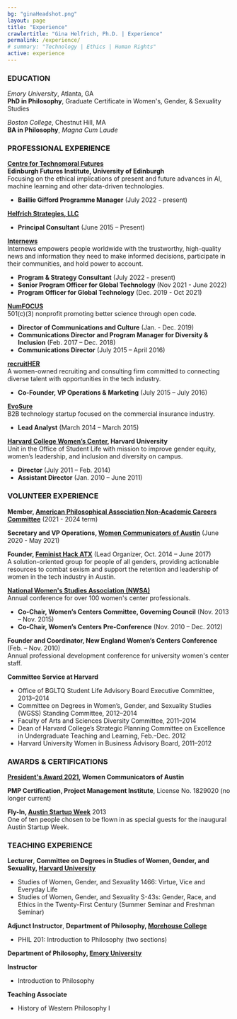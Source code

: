 ```yaml
---
bg: "ginaHeadshot.png"
layout: page
title: "Experience"
crawlertitle: "Gina Helfrich, Ph.D. | Experience"
permalink: /experience/
# summary: "Technology | Ethics | Human Rights"
active: experience
---
```


<h3>EDUCATION</h3>   
  
<em>Emory University</em>, Atlanta, GA  
**PhD in Philosophy**, Graduate Certificate in Women's, Gender, & Sexuality Studies  
  
<em>Boston College</em>, Chestnut Hill, MA  
**BA in Philosophy**, _Magna Cum Laude_  
  

  
<h3>PROFESSIONAL EXPERIENCE</h3>  
  
**[Centre for Technomoral Futures](https://www.technomoralfutures.uk/)  
Edinburgh Futures Institute, University of Edinburgh**  
Focusing on the ethical implications of present and future advances in AI, machine learning and other data-driven technologies.  
- **Baillie Gifford Programme Manager** (July 2022 - present)

**[Helfrich Strategies, LLC](https://ginahelfrich.com)**  
- **Principal Consultant** (June 2015 – Present)  

**[Internews](https://globaltech.internews.org/)**  
Internews empowers people worldwide with the trustworthy, high-quality news and information they need to make informed decisions, participate in their communities, and hold power to account.  
- **Program & Strategy Consultant** (July 2022 - present)  
- **Senior Program Officer for Global Technology** (Nov 2021 - June 2022)  
- **Program Officer for Global Technology** (Dec. 2019 - Oct 2021)  

**[NumFOCUS](https://numfocus.org)**  
501(c)(3) nonprofit promoting better science through open code.  
- **Director of Communications and Culture** (Jan. - Dec. 2019)  
- **Communications Director and Program Manager for Diversity & Inclusion** (Feb. 2017 – Dec. 2018)  
- **Communications Director** (July 2015 – April 2016)  
  
**[recruitHER](https://medium.com/@recruitHER)**  
A women-owned recruiting and consulting firm committed to connecting diverse talent with opportunities in the tech industry.  
- **Co-Founder, VP Operations & Marketing** (July 2015 – July 2016) 

**[EvoSure](http://evosure.com/)**   
B2B technology startup focused on the commercial insurance industry.  
- **Lead Analyst** (March 2014 – March 2015)  
  
**[Harvard College Women’s Center](http://hcwc.fas.harvard.edu/), Harvard University**  
Unit in the Office of Student Life with mission to improve gender equity, women’s leadership, and inclusion and diversity on campus.  
- **Director** (July 2011 – Feb. 2014)  
- **Assistant Director** (Jan. 2010 – June 2011) 
  

<h3>VOLUNTEER EXPERIENCE</h3>  
  
**Member, [American Philosophical Association Non-Academic Careers Committee](https://www.apaonline.org/group/nonacademic)** (2021 - 2024 term)

**Secretary and VP Operations, [Women Communicators of Austin](https://wcaustin.org)** (June 2020 - May 2021)

**Founder, [Feminist Hack ATX](http://www.feministhack.com/)** (Lead Organizer, Oct. 2014 – June 2017)  
A solution-oriented group for people of all genders, providing actionable resources to combat sexism and support the retention and leadership of women in the tech industry in Austin.  

**[National Women's Studies Association (NWSA)](http://www.nwsa.org/)**  
Annual conference for over 100 women's center professionals.  
- **Co-Chair, Women’s Centers Committee, Governing Council** (Nov. 2013 – Nov. 2015)  
- **Co-Chair, Women’s Centers Pre-Conference** (Nov. 2010 – Dec. 2012)  

**Founder and Coordinator, New England Women’s Centers Conference** (Feb. – Nov. 2010)  
Annual professional development conference for university women's center staff.  
  
 **Committee Service at Harvard**  
*   Office of BGLTQ Student Life Advisory Board Executive Committee, 2013–2014
*   Committee on Degrees in Women’s, Gender, and Sexuality Studies (WGSS) Standing Committee, 2012–2014
*   Faculty of Arts and Sciences Diversity Committee, 2011–2014
*   Dean of Harvard College’s Strategic Planning Committee on Excellence in Undergraduate Teaching and Learning, Feb.–Dec. 2012
*   Harvard University Women in Business Advisory Board, 2011–2012


<h3>AWARDS & CERTIFICATIONS</h3>  
  
**[President's Award 2021](https://wcaustin.org/2021/04/10/2021-banner-award-winners/), Women Communicators of Austin**

**PMP Certification, Project Management Institute**, License No. 1829020 (no longer current)  
  
**Fly-In, [Austin Startup Week](http://atxstartupweek.com)** 2013  
One of ten people chosen to be flown in as special guests for the inaugural Austin Startup Week.  
  
  
<h3>TEACHING EXPERIENCE</h3>  
  
**Lecturer**, **Committee on Degrees in Studies of Women, Gender, and Sexuality, [Harvard University](http://wgs.fas.harvard.edu/)**

*   Studies of Women, Gender, and Sexuality 1466: Virtue, Vice and Everyday Life
*   Studies of Women, Gender, and Sexuality S-43s: Gender, Race, and Ethics in the Twenty-First Century (Summer Seminar and Freshman Seminar)

  
**Adjunct Instructor**, **Department of Philosophy, [Morehouse College](http://www.morehouse.edu/academics/phil/)**

*   PHIL 201: Introduction to Philosophy (two sections)

  
**Department of Philosophy, [Emory University](http://philosophy.emory.edu/home/index.html)**  

**Instructor**

*   Introduction to Philosophy

**Teaching Associate**

*   History of Western Philosophy I
